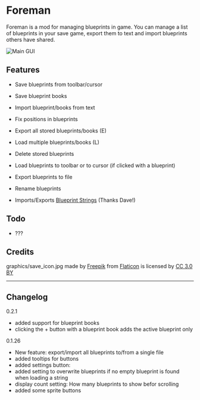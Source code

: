# Foreman

Foreman is a mod for managing blueprints in game. You can manage a list of blueprints in your save game, export them to text and import blueprints others have shared.

![Main GUI](http://i.imgur.com/6SL6FNE.png)

Features
---
- Save blueprints from toolbar/cursor
- Save blueprint books
- Import blueprint/books from text
- Fix positions in blueprints
- Export all stored blueprints/books (E)
- Load multiple blueprints/books (L)

- Delete stored blueprints
- Load blueprints to toolbar or to cursor (if clicked with a blueprint)
- Export blueprints to file
- Rename blueprints
- Imports/Exports [Blueprint Strings](https://mods.factorio.com/mods/DaveMcW/blueprint-string)  (Thanks Dave!)

Todo
---
- ???

Credits
---
graphics/save_icon.jpg made by [Freepik](http://www.freepik.com) from [Flaticon](http://www.flaticon.com) is licensed by [CC 3.0 BY](http://creativecommons.org/licenses/by/3.0/)

***
Changelog
---
0.2.1

- added support for blueprint books
- clicking the + button with a blueprint book adds the active blueprint only

0.1.26

- New feature: export/import all blueprints to/from a single file
- added tooltips for buttons
- added settings button:
 - added setting to overwrite blueprints if no empty blueprint is found when loading a string
 - display count setting: How many blueprints to show befor scrolling
- added some sprite buttons